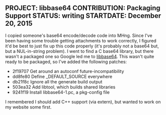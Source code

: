 PROJECT: libbase64
CONTRIBUTION: Packaging Support
STATUS: writing
STARTDATE: December 20, 2015
------
I copied someone's base64 encode/decode code into MHng.  Since I've been having
some trouble getting attachments to work correctly, I figured it'd be best to
just fix up this code properly (it's probably not a base64 but, but a
NUL-in-string problem).  I went to find a C base64 library, but there wasn't a
packaged one so Google led me to
[libbase64](https://github.com/kisom/libbase64).  This wasn't quite ready to be
packaged, so I've added the following patches:

* 2f19707 Get around an autoconf future-incompatibility <Palmer Dabbelt>
* dd8fe80 Define _DEFAULT_SOURCE everywhere <Palmer Dabbelt>
* db21f8c Ignore all the generate build output <Palmer Dabbelt>
* 503ea32 Add libtool, which builds shared libraries <Palmer Dabbelt>
* 9241f19 Install libbase64-1.pc, a pkg-config file <Palmer Dabbelt>

I remembered I should add C++ support (via extern), but wanted to work on my
website some first.
